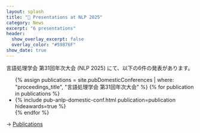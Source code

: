 ```yaml
---
layout: splash
title: "🎤 Presentations at NLP 2025"
category: News
excerpt: "6 presentations"
header:
  show_overlay_excerpt: false
  overlay_color: "#59876F"
show_date: true
---
```

言語処理学会 第31回年次大会 (NLP 2025) にて、以下の6件の発表があります。

<div>
  <ul>
    {% assign publications = site.pubDomesticConferences | where: "proceedings_title", "言語処理学会 第31回年次大会" %}
    {% for publication in publications %}
    <li>
      {% include pub-anlp-domestic-conf.html  publication=publication hideawards=true %}
    </li>
    {% endfor %}
  </ul>
</div>

-> [Publications](/cv/)